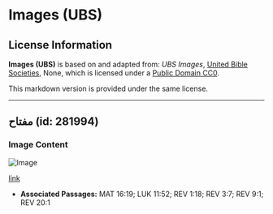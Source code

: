 # Images (UBS)

## License Information

**Images (UBS)** is based on and adapted from: _UBS Images_, [United Bible Societies](https://unitedbiblesocieties.org/), None, which is licensed under a [Public Domain CC0](https://creativecommons.org/public-domain/cc0/).

This markdown version is provided under the same license.



--------------------------------

## مفتاح (id: 281994)

### Image Content

![Image](https://cdn.aquifer.bible/aquifer-content/resources/Media/WEB-0404_key.jpg)

[link](https://cdn.aquifer.bible/aquifer-content/resources/Media/WEB-0404_key.jpg)

* **Associated Passages:** MAT 16:19; LUK 11:52; REV 1:18; REV 3:7; REV 9:1; REV 20:1

